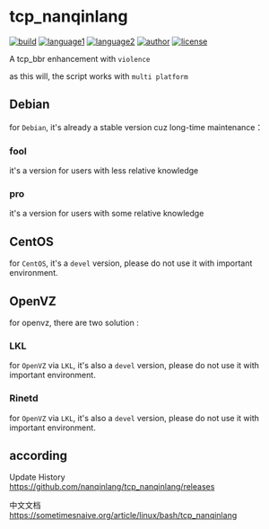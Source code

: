 # tcp_nanqinlang

[![build](https://github.com/nanqinlang/SVG/blob/master/build%20passing.svg)](https://github.com/nanqinlang-tcp/tcp_nanqinlang)
[![language1](https://github.com/nanqinlang/SVG/blob/master/language-c-blue.svg)](https://github.com/nanqinlang-tcp/tcp_nanqinlang)
[![language2](https://github.com/nanqinlang/SVG/blob/master/language-shell-blue.svg)](https://github.com/nanqinlang-tcp/tcp_nanqinlang)
[![author](https://github.com/nanqinlang/SVG/blob/master/author-nanqinlang-lightgrey.svg)](https://github.com/nanqinlang-tcp/tcp_nanqinlang)
[![license](https://github.com/nanqinlang/SVG/blob/master/license-GPLv3-orange.svg)](https://github.com/nanqinlang-tcp/tcp_nanqinlang)

A tcp_bbr enhancement with `violence`

as this will, the script works with `multi platform`

## Debian
for `Debian`, it's already a stable version cuz long-time maintenance：
### fool
it's a version for users with less relative knowledge
### pro
it's a version for users with some relative knowledge

## CentOS
for `CentOS`, it's a `devel` version, please do not use it with important environment.

## OpenVZ
for openvz, there are two solution :
### LKL
for `OpenVZ` via `LKL`, it's also a `devel` version, please do not use it with important environment.
### Rinetd
for `OpenVZ` via `LKL`, it's also a `devel` version, please do not use it with important environment.

## according
Update History  
https://github.com/nanqinlang/tcp_nanqinlang/releases

中文文档  
https://sometimesnaive.org/article/linux/bash/tcp_nanqinlang